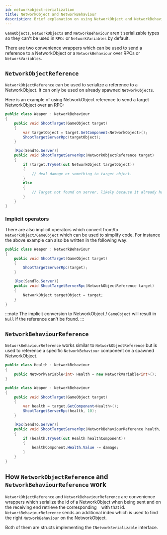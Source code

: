 ```yaml
---
id: networkobject-serialization
title: NetworkObject and NetworkBehaviour
description: Brief explanation on using NetworkObject and NetworkBehaviour in Network for GameObjects
---
```


`GameObjects`, `NetworkObjects` and `NetworkBehaviour` aren't serializable types so they can't be used in `RPCs` or `NetworkVariables` by default.

There are two convenience wrappers which can be used to send a reference to a NetworkObject or a `NetworkBehaviour` over RPCs or `NetworkVariables`.

## `NetworkObjectReference`

`NetworkObjectReference` can be used to serialize a reference to a NetworkObject. It can only be used on already spawned `NetworkObjects`.

Here is an example of using NetworkObject reference to send a target NetworkObject over an RPC:
```csharp
public class Weapon : NetworkBehaviour
{
    public void ShootTarget(GameObject target)
    {
        var targetObject = target.GetComponent<NetworkObject>();
        ShootTargetServerRpc(targetObject);
    }

    [Rpc(SendTo.Server)]
    public void ShootTargetServerRpc(NetworkObjectReference target)
    {
        if (target.TryGet(out NetworkObject targetObject))
        {
            // deal damage or something to target object.
        }
        else
        {
            // Target not found on server, likely because it already has been destroyed/despawned.
        }
    }
}
```

### Implicit operators

There are also implicit operators which convert from/to `NetworkObject/GameObject` which can be used to simplify code. For instance the above example can also be written in the following way:
```csharp
public class Weapon : NetworkBehaviour
{
    public void ShootTarget(GameObject target)
    {
        ShootTargetServerRpc(target);
    }

    [Rpc(SendTo.Server)]
    public void ShootTargetServerRpc(NetworkObjectReference target)
    {
        NetworkObject targetObject = target;
    }
}
```
:::note
The implicit conversion to NetworkObject / `GameObject` will result in `Null` if the reference can't be found.
:::

## `NetworkBehaviourReference`

`NetworkBehaviourReference` works similar to `NetworkObjectReference` but is used to reference a specific `NetworkBehaviour` component on a spawned NetworkObject.

```cs
public class Health : NetworkBehaviour
{
    public NetworkVariable<int> Health = new NetworkVariable<int>();
}

public class Weapon : NetworkBehaviour
{
    public void ShootTarget(GameObject target)
    {
        var health = target.GetComponent<Health>();
        ShootTargetServerRpc(health, 10);
    }

    [Rpc(SendTo.Server)]
    public void ShootTargetServerRpc(NetworkBehaviourReference health, int damage)
    {
        if (health.TryGet(out Health healthComponent))
        {
            healthComponent.Health.Value -= damage;
        }
    }
}
```

## How `NetworkObjectReference` and `NetworkBehaviourReference` work

`NetworkObjectReference` and `NetworkBehaviourReference` are convenience wrappers which serialize the id of a NetworkObject when being sent and on the receiving end retrieve the corresponding ` ` with that id. `NetworkBehaviourReference` sends an additional index which is used to find the right `NetworkBehaviour` on the NetworkObject.

Both of them are structs implementing the `INetworkSerializable` interface.
